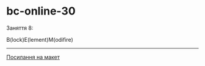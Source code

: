 # bc-online-30

Заняття 8:

B(lock)E(lement)M(odifire)

---

[Посилання на макет](<https://www.figma.com/file/gTrdKERu067LHmnhwvBqyl/Barbershop-(EN)?node-id=0%3A1>)

